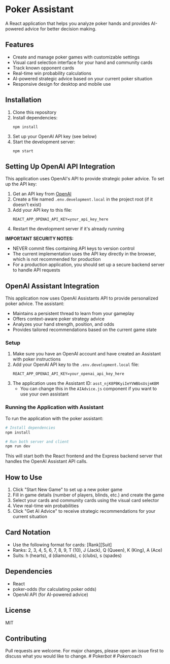 # Poker Assistant

A React application that helps you analyze poker hands and provides AI-powered advice for better decision making.

## Features

- Create and manage poker games with customizable settings
- Visual card selection interface for your hand and community cards
- Track known opponent cards
- Real-time win probability calculations
- AI-powered strategic advice based on your current poker situation
- Responsive design for desktop and mobile use

## Installation

1. Clone this repository
2. Install dependencies:
   ```
   npm install
   ```
3. Set up your OpenAI API key (see below)
4. Start the development server:
   ```
   npm start
   ```

## Setting Up OpenAI API Integration

This application uses OpenAI's API to provide strategic poker advice. To set up the API key:

1. Get an API key from [OpenAI](https://platform.openai.com/account/api-keys)
2. Create a file named `.env.development.local` in the project root (if it doesn't exist)
3. Add your API key to this file:
   ```
   REACT_APP_OPENAI_API_KEY=your_api_key_here
   ```
4. Restart the development server if it's already running

**IMPORTANT SECURITY NOTES:**
- NEVER commit files containing API keys to version control
- The current implementation uses the API key directly in the browser, which is not recommended for production
- For a production application, you should set up a secure backend server to handle API requests

## OpenAI Assistant Integration

This application now uses OpenAI Assistants API to provide personalized poker advice. The assistant:

- Maintains a persistent thread to learn from your gameplay
- Offers context-aware poker strategy advice
- Analyzes your hand strength, position, and odds
- Provides tailored recommendations based on the current game state

### Setup

1. Make sure you have an OpenAI account and have created an Assistant with poker instructions
2. Add your OpenAI API key to the `.env.development.local` file:
   ```
   REACT_APP_OPENAI_API_KEY=your_openai_api_key_here
   ```
3. The application uses the Assistant ID: `asst_njK8PBKyiIeYVWBbsUsjmKBM`
   - You can change this in the `AIAdvice.js` component if you want to use your own assistant

### Running the Application with Assistant

To run the application with the poker assistant:

```bash
# Install dependencies
npm install

# Run both server and client
npm run dev
```

This will start both the React frontend and the Express backend server that handles the OpenAI Assistant API calls.

## How to Use

1. Click "Start New Game" to set up a new poker game
2. Fill in game details (number of players, blinds, etc.) and create the game
3. Select your cards and community cards using the visual card selector
4. View real-time win probabilities
5. Click "Get AI Advice" to receive strategic recommendations for your current situation

## Card Notation

- Use the following format for cards: [Rank][Suit]
- Ranks: 2, 3, 4, 5, 6, 7, 8, 9, T (10), J (Jack), Q (Queen), K (King), A (Ace)
- Suits: h (hearts), d (diamonds), c (clubs), s (spades)

## Dependencies

- React
- poker-odds (for calculating poker odds)
- OpenAI API (for AI-powered advice)

## License

MIT

## Contributing

Pull requests are welcome. For major changes, please open an issue first to discuss what you would like to change.
#   P o k e r _ b o t  
 #   P o k e r _ c o a c h  
 